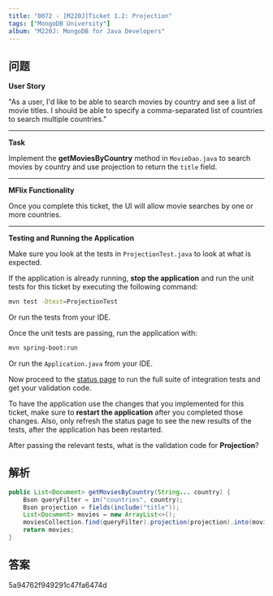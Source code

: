 ```yaml
---
title: "0072 - [M220J]Ticket 1.2: Projection"
tags: ["MongoDB University"]
album: "M220J: MongoDB for Java Developers"
---
```


## 问题

**User Story**

"As a user, I'd like to be able to search movies by country and see a list of movie titles. I should be able to specify a comma-separated list of countries to search multiple countries."

---

**Task**

Implement the **getMoviesByCountry** method in `MovieDao.java` to search movies by country and use projection to return the `title` field.

---

**MFlix Functionality**

Once you complete this ticket, the UI will allow movie searches by one or more countries.

---

**Testing and Running the Application**

Make sure you look at the tests in `ProjectionTest.java` to look at what is expected.

If the application is already running, **stop the application** and run the unit tests for this ticket by executing the following command:

```bash
mvn test -Dtest=ProjectionTest
```

Or run the tests from your IDE.

Once the unit tests are passing, run the application with:

```bash
mvn spring-boot:run
```

Or run the `Application.java` from your IDE.

Now proceed to the [status page](http://localhost:5000/status) to run the full suite of integration tests and get your validation code.

To have the application use the changes that you implemented for this ticket, make sure to **restart the application** after you completed those changes. Also, only refresh the status page to see the new results of the tests, after the application has been restarted.

After passing the relevant tests, what is the validation code for **Projection**?

<!--more-->

## 解析

```java
public List<Document> getMoviesByCountry(String... country) {
    Bson queryFilter = in("countries", country);
    Bson projection = fields(include("title"));
    List<Document> movies = new ArrayList<>();
    moviesCollection.find(queryFilter).projection(projection).into(movies);
    return movies;
}
```

## 答案

5a94762f949291c47fa6474d
